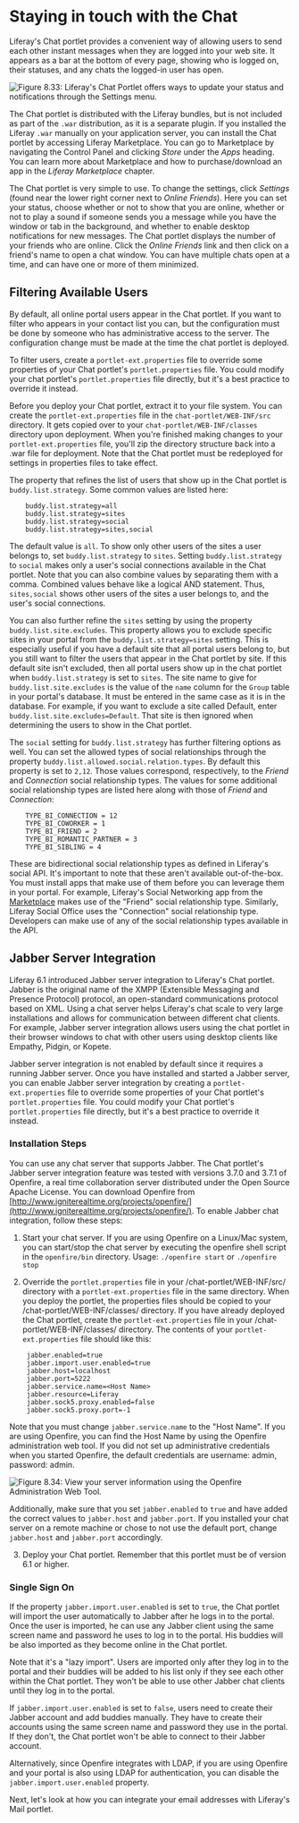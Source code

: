 # Staying in touch with the Chat [](id=staying-in-touch-with-the-chat)

Liferay's Chat portlet provides a convenient way of allowing users to send each
other instant messages when they are logged into your web site. It appears as a
bar at the bottom of every page, showing who is logged on, their statuses, and
any chats the logged-in user has open.

![Figure 8.33: Liferay's Chat Portlet offers ways to update your status and notifications through the *Settings* menu.](../../images/05-liferay-chat-portlet.png)

The Chat portlet is distributed with the Liferay bundles, but is not included
as part of the `.war` distribution, as it is a separate plugin. If you
installed the Liferay `.war` manually on your application server, you can
install the Chat portlet by accessing Liferay Marketplace. You can go to
Marketplace by navigating the Control Panel and clicking *Store* under the
*Apps* heading. You can learn more about Marketplace and how to
purchase/download an app in the *Liferay Marketplace* chapter.

The Chat portlet is very simple to use. To change the settings, click *Settings*
(found near the lower right corner next to *Online Friends*). Here you can set
your status, choose whether or not to show that you are online, whether or not
to play a sound if someone sends you a message while you have the window or tab
in the background, and whether to enable desktop notifications for new messages.
The Chat portlet displays the number of your friends who are online. Click the
*Online Friends* link and then click on a friend's name to open a chat window.
You can have multiple chats open at a time, and can have one or more of them
minimized.

## Filtering Available Users [](id=filtering-available-users)

By default, all online portal users appear in the Chat portlet. If you want to
filter who appears in your contact list you can, but the configuration must be
done by someone who has administrative access to the server. The configuration
change must be made at the time the chat portlet is deployed. 

To filter users, create a `portlet-ext.properties` file to override some
properties of your Chat portlet's `portlet.properties` file. You could modify
your chat portlet's `portlet.properties` file directly, but it's a best practice
to override it instead. 

Before you deploy your Chat portlet, extract it to your file system. You can
create the `portlet-ext.properties` file in the `chat-portlet/WEB-INF/src`
directory. It gets copied over to your `chat-portlet/WEB-INF/classes` directory
upon deployment. When you're finished making changes to your
`portlet-ext.properties` file, you'll zip the directory structure back into a
.war file for deployment. Note that the Chat portlet must be redeployed for
settings in properties files to take effect. 

The property that refines the list of users that show up in the Chat portlet is
`buddy.list.strategy`. Some common values are listed here:

		buddy.list.strategy=all
		buddy.list.strategy=sites
		buddy.list.strategy=social
		buddy.list.strategy=sites,social

The default value is `all`. To show only other users of the sites a user belongs 
to, set `buddy.list.strategy` to `sites`. Setting `buddy.list.strategy` to 
`social` makes only a user's social connections available in the Chat portlet. 
Note that you can also combine values by separating them with a comma. Combined 
values behave like a logical AND statement. Thus, `sites,social` shows other 
users of the sites a user belongs to, and the user's social connections. 

You can also further refine the `sites` setting by using the property 
`buddy.list.site.excludes`. This property allows you to exclude specific sites 
in your portal from the `buddy.list.strategy=sites` setting. This is especially 
useful if you have a default site that all portal users belong to, but you still 
want to filter the users that appear in the Chat portlet by site. If this 
default site isn't excluded, then all portal users show up in the chat portlet 
when `buddy.list.strategy` is set to `sites`. The site name to give for 
`buddy.list.site.excludes` is the value of the `name` column for the `Group` 
table in your portal's database. It must be entered in the same case as it is in 
the database. For example, if you want to exclude a site called Default, enter 
`buddy.list.site.excludes=Default`. That site is then ignored when determining
the users to show in the Chat portlet. 

The `social` setting for `buddy.list.strategy` has further filtering options as 
well. You can set the allowed types of social relationships through the property 
`buddy.list.allowed.social.relation.types`. By default this property is set to
`2,12`. Those values correspond, respectively, to the *Friend* and *Connection*
social relationship types. The values for some additional social relationship
types are listed here along with those of *Friend* and *Connection*:

		TYPE_BI_CONNECTION = 12
		TYPE_BI_COWORKER = 1
		TYPE_BI_FRIEND = 2
		TYPE_BI_ROMANTIC_PARTNER = 3
		TYPE_BI_SIBLING = 4

These are bidirectional social relationship types as defined in Liferay's social 
API. It's important to note that these aren't available out-of-the-box. You must 
install apps that make use of them before you can leverage them in your portal. 
For example, Liferay's Social Networking app from the [Marketplace](http://www.liferay.com/marketplace) makes use of 
the "Friend" social relationship type. Similarly, Liferay Social Office uses the 
"Connection" social relationship type. Developers can make use of any of the 
social relationship types available in the API.

## Jabber Server Integration [](id=jabber-server-integration)

Liferay 6.1 introduced Jabber server integration to Liferay's Chat portlet.
Jabber is the original name of the XMPP (Extensible Messaging and Presence
Protocol) protocol, an open-standard communications protocol based on XML.
Using a chat server helps Liferay's chat scale to very large installations and
allows for communication between different chat clients. For example, Jabber
server integration allows users using the chat portlet in their browser windows
to chat with other users using desktop clients like Empathy, Pidgin, or Kopete. 

Jabber server integration is not enabled by default since it requires a running
Jabber server. Once you have installed and started a Jabber server, you can
enable Jabber server integration by creating a `portlet-ext.properties` file to
override some properties of your Chat portlet's `portlet.properties` file. You
could modify your Chat portlet's `portlet.properties` file directly, but it's a
best practice to override it instead.

### Installation Steps [](id=installation-steps)

You can use any chat server that supports Jabber. The Chat portlet's Jabber
server integration feature was tested with versions 3.7.0 and 3.7.1 of
Openfire, a real time collaboration server distributed under the Open Source
Apache License. You can download Openfire from
[http://www.igniterealtime.org/projects/openfire/](http://www.igniterealtime.org/projects/openfire/).
To enable Jabber chat integration, follow these steps:

1. Start your chat server. If you are using Openfire on a Linux/Mac system, you
can start/stop the chat server by executing the openfire shell script in the
`openfire/bin` directory. Usage: `./openfire start` or `./openfire stop`

2. Override the `portlet.properties` file in your /chat-portlet/WEB-INF/src/
directory with a `portlet-ext.properties` file in the same directory. When you
deploy the portlet, the properties files should be copied to your
/chat-portlet/WEB-INF/classes/ directory. If you have already deployed the Chat
portlet, create the `portlet-ext.properties` file in your
/chat-portlet/WEB-INF/classes/ directory. The contents of your
`portlet-ext.properties` file should like this:

		jabber.enabled=true
		jabber.import.user.enabled=true
		jabber.host=localhost
		jabber.port=5222
		jabber.service.name=<Host Name>
		jabber.resource=Liferay
		jabber.sock5.proxy.enabled=false
		jabber.sock5.proxy.port=-1

Note that you must change `jabber.service.name` to the "Host Name". If you are
using Openfire, you can find the Host Name by using the Openfire administration
web tool. If you did not set up administrative credentials when you started
Openfire, the default credentials are username: admin, password: admin.

![Figure 8.34: View your server information using the Openfire Administration Web Tool.](../../images/jabber-service-name.png)

Additionally, make sure that you set `jabber.enabled` to `true` and have added
the correct values to `jabber.host` and `jabber.port`. If you installed your
chat server on a remote machine or chose to not use the default port, change
`jabber.host` and `jabber.port` accordingly.

3. Deploy your Chat portlet. Remember that this portlet must be of version 6.1
or higher.

### Single Sign On [](id=single-sign-on)

If the property `jabber.import.user.enabled` is set to `true`, the Chat portlet
will import the user automatically to Jabber after he logs in to the portal.
Once the user is imported, he can use any Jabber client using the same screen
name and password he uses to log in to the portal. His buddies will be also
imported as they become online in the Chat portlet.

Note that it's a "lazy import". Users are imported only after they log in to
the portal and their buddies will be added to his list only if they see each
other within the Chat portlet. They won't be able to use other Jabber chat
clients until they log in to the portal.

If `jabber.import.user.enabled` is set to `false`, users need to create their
Jabber account and add buddies manually. They have to create their accounts
using the same screen name and password they use in the portal. If they don't,
the Chat portlet won't be able to connect to their Jabber account.

Alternatively, since Openfire integrates with LDAP, if you are using Openfire
and your portal is also using LDAP for authentication, you can disable the
`jabber.import.user.enabled` property.

Next, let's look at how you can integrate your email addresses with Liferay's
Mail portlet.
